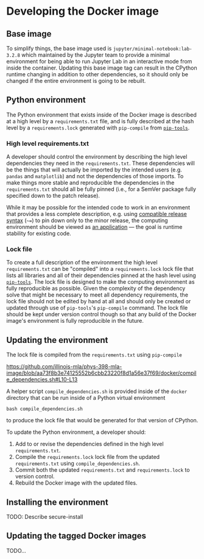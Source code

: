 # Developing the Docker image

## Base image

To simplify things, the base image used is `jupyter/minimal-notebook:lab-3.2.8` which maintained by the Jupyter team to provide a minimal environment for being able to run Jupyter Lab in an interactive mode from inside the container.
Updating this base image tag can result in the CPython runtime changing in addition to other dependencies, so it should only be changed if the entire environment is going to be rebuilt.

## Python environment

The Python environment that exists inside of the Docker image is described at a high level by a `requirements.txt` file, and is fully described at the hash level by a `requirements.lock` generated with `pip-compile` from [`pip-tools`][pip-tools].

### High level requirements.txt

A developer should control the environment by describing the high level dependencies they need in the `requirements.txt`.
These dependencies will be the things that will actually be imported by the intended users (e.g. `pandas` and `matplotlib`) and not the dependencies of those imports.
To make things more stable and reproducible the dependencies in the `requirements.txt` should all be fully pinned (i.e., for a SemVer package fully specified down to the patch release).

While it may be possible for the intended code to work in an environment that provides a less complete description, e.g. using [compatible release syntax][PEP 440] (`~=`) to pin down only to the minor release, the computing environment should be viewed as [an application][application vs library] &mdash; the goal is runtime stability for existing code.

### Lock file

To create a full description of the environment the high level `requirements.txt` can be "compiled" into a `requirements.lock` lock file that lists all libraries and all of their dependencies pinned at the hash level using [`pip-tools`][pip-tools].
The lock file is designed to make the computing environment as fully reproducible as possible. Given the complexity of the dependency solve that might be necessary to meet all dependency requirements, the lock file should not be edited by hand at all and should only be created or updated through use of `pip-tools`'s `pip-compile` command.
The lock file should be kept under version control though so that any build of the Docker image's environment is fully reproducible in the future.

## Updating the environment

The lock file is compiled from the `requirements.txt` using `pip-compile`

https://github.com/illinois-mla/phys-398-mla-image/blob/aa73f8b3e74125552b6cbb23220f8d1a56e37f69/docker/compile_dependencies.sh#L10-L13

A helper script `compile_dependencies.sh` is provided inside of the `docker` directory that can be run inside of a Python virtual environment

```console
bash compile_dependencies.sh
```

to produce the lock file that would be generated for that version of CPython.

To update the Python environment, a developer should:

1. Add to or revise the dependencies defined in the high level `requirements.txt`.
2. Compile the `requirements.lock` lock file from the updated `requirements.txt` using `compile_dependencies.sh`.
3. Commit both the updated `requirements.txt` and `requirements.lock` to version control.
4. Rebuild the Docker image with the updated files.

## Installing the environment

TODO: Describe secure-install

## Updating the tagged Docker images

TODO...

[pip-tools]: https://pip-tools.rtfd.io/
[PEP 440]: https://peps.python.org/pep-0440/
[application vs library]: https://iscinumpy.dev/post/app-vs-library/
